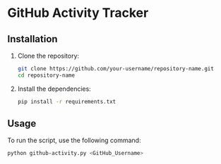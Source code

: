 # GitHub Activity Tracker

## Installation

1. Clone the repository:

    ```bash
    git clone https://github.com/your-username/repository-name.git
    cd repository-name
    ```

2. Install the dependencies:

    ```bash
    pip install -r requirements.txt
    ```

## Usage

To run the script, use the following command:

```bash
python github-activity.py <GitHub_Username>
